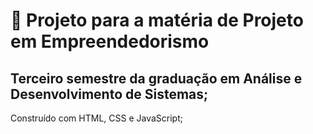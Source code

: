 <h1>📖 Projeto para a matéria de Projeto em Empreendedorismo <br>

</h1>
<h2>Terceiro semestre da graduação em Análise e Desenvolvimento de Sistemas;</h2>
<p>Construído com HTML, CSS e JavaScript;</p>

